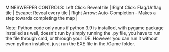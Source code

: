 MINESWEEPER CONTROLS:
Left Click: Reveal tile | 
Right Click: Flag/Unflag tile | 
Escape: Reveal every tile | 
Right Arrow: Auto-Completion - Makes a step towards completing the map | 
  
Note: 
Python code only runs if python 3.9 is installed, with pygame package installed as well, doesn't run by simply running the .py file,
you have to run the file through cmd, or through your IDE. However you can run it without even python installed, just run the EXE file in the /Game folder.
